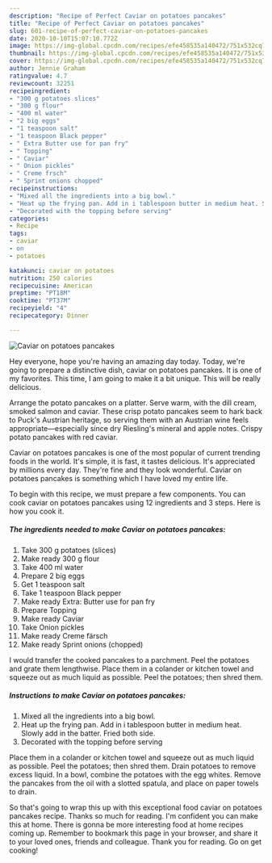 ```yaml
---
description: "Recipe of Perfect Caviar on potatoes pancakes"
title: "Recipe of Perfect Caviar on potatoes pancakes"
slug: 601-recipe-of-perfect-caviar-on-potatoes-pancakes
date: 2020-10-10T15:07:10.772Z
image: https://img-global.cpcdn.com/recipes/efe458535a140472/751x532cq70/caviar-on-potatoes-pancakes-recipe-main-photo.jpg
thumbnail: https://img-global.cpcdn.com/recipes/efe458535a140472/751x532cq70/caviar-on-potatoes-pancakes-recipe-main-photo.jpg
cover: https://img-global.cpcdn.com/recipes/efe458535a140472/751x532cq70/caviar-on-potatoes-pancakes-recipe-main-photo.jpg
author: Jennie Graham
ratingvalue: 4.7
reviewcount: 32251
recipeingredient:
- "300 g potatoes slices"
- "300 g flour"
- "400 ml water"
- "2 big eggs"
- "1 teaspoon salt"
- "1 teaspoon Black pepper"
- " Extra Butter use for pan fry"
- " Topping"
- " Caviar"
- " Onion pickles"
- " Creme frsch"
- " Sprint onions chopped"
recipeinstructions:
- "Mixed all the ingredients into a big bowl."
- "Heat up the frying pan. Add in i tablespoon butter in medium heat. Slowly add in the batter. Fried both side."
- "Decorated with the topping before serving"
categories:
- Recipe
tags:
- caviar
- on
- potatoes

katakunci: caviar on potatoes 
nutrition: 250 calories
recipecuisine: American
preptime: "PT18M"
cooktime: "PT37M"
recipeyield: "4"
recipecategory: Dinner

---
```



![Caviar on potatoes pancakes](https://img-global.cpcdn.com/recipes/efe458535a140472/751x532cq70/caviar-on-potatoes-pancakes-recipe-main-photo.jpg)

Hey everyone, hope you're having an amazing day today. Today, we're going to prepare a distinctive dish, caviar on potatoes pancakes. It is one of my favorites. This time, I am going to make it a bit unique. This will be really delicious.

Arrange the potato pancakes on a platter. Serve warm, with the dill cream, smoked salmon and caviar. These crisp potato pancakes seem to hark back to Puck&#39;s Austrian heritage, so serving them with an Austrian wine feels appropriate—especially since dry Riesling&#39;s mineral and apple notes. Crispy potato pancakes with red caviar.

Caviar on potatoes pancakes is one of the most popular of current trending foods in the world. It's simple, it is fast, it tastes delicious. It's appreciated by millions every day. They're fine and they look wonderful. Caviar on potatoes pancakes is something which I have loved my entire life.


To begin with this recipe, we must prepare a few components. You can cook caviar on potatoes pancakes using 12 ingredients and 3 steps. Here is how you cook it.

<!--inarticleads1-->

##### The ingredients needed to make Caviar on potatoes pancakes:

1. Take 300 g potatoes (slices)
1. Make ready 300 g flour
1. Take 400 ml water
1. Prepare 2 big eggs
1. Get 1 teaspoon salt
1. Take 1 teaspoon Black pepper
1. Make ready  Extra: Butter use for pan fry
1. Prepare  Topping
1. Make ready  Caviar
1. Take  Onion pickles
1. Make ready  Creme färsch
1. Make ready  Sprint onions (chopped)


I would transfer the cooked pancakes to a parchment. Peel the potatoes and grate them lengthwise. Place them in a colander or kitchen towel and squeeze out as much liquid as possible. Peel the potatoes; then shred them. 

<!--inarticleads2-->

##### Instructions to make Caviar on potatoes pancakes:

1. Mixed all the ingredients into a big bowl.
1. Heat up the frying pan. Add in i tablespoon butter in medium heat. Slowly add in the batter. Fried both side.
1. Decorated with the topping before serving


Place them in a colander or kitchen towel and squeeze out as much liquid as possible. Peel the potatoes; then shred them. Drain potatoes to remove excess liquid. In a bowl, combine the potatoes with the egg whites. Remove the pancakes from the oil with a slotted spatula, and place on paper towels to drain. 

So that's going to wrap this up with this exceptional food caviar on potatoes pancakes recipe. Thanks so much for reading. I'm confident you can make this at home. There is gonna be more interesting food at home recipes coming up. Remember to bookmark this page in your browser, and share it to your loved ones, friends and colleague. Thank you for reading. Go on get cooking!
